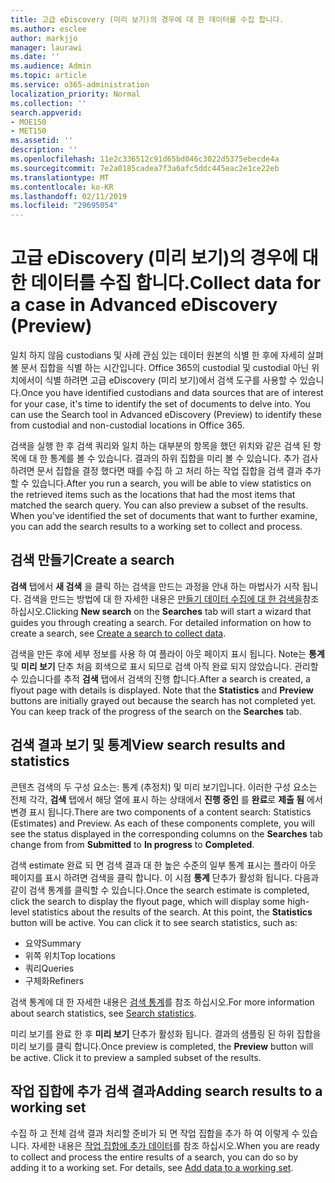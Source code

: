 ```yaml
---
title: 고급 eDiscovery (미리 보기)의 경우에 대 한 데이터를 수집 합니다.
ms.author: esclee
author: markjjo
manager: laurawi
ms.date: ''
ms.audience: Admin
ms.topic: article
ms.service: o365-administration
localization_priority: Normal
ms.collection: ''
search.appverid:
- MOE150
- MET150
ms.assetid: ''
description: ''
ms.openlocfilehash: 11e2c336512c91d65bd046c3022d5375ebecde4a
ms.sourcegitcommit: 7e2a0185cadea7f3a6afc5ddc445eac2e1ce22eb
ms.translationtype: MT
ms.contentlocale: ko-KR
ms.lasthandoff: 02/11/2019
ms.locfileid: "29695054"
---
```

# <a name="collect-data-for-a-case-in-advanced-ediscovery-preview"></a><span data-ttu-id="ba35f-102">고급 eDiscovery (미리 보기)의 경우에 대 한 데이터를 수집 합니다.</span><span class="sxs-lookup"><span data-stu-id="ba35f-102">Collect data for a case in Advanced eDiscovery (Preview)</span></span>

<span data-ttu-id="ba35f-p101">일치 하지 않음 custodians 및 사례 관심 있는 데이터 원본의 식별 한 후에 자세히 살펴볼 문서 집합을 식별 하는 시간입니다. Office 365의 custodial 및 custodial 아닌 위치에서이 식별 하려면 고급 eDiscovery (미리 보기)에서 검색 도구를 사용할 수 있습니다.</span><span class="sxs-lookup"><span data-stu-id="ba35f-p101">Once you have identified custodians and data sources that are of interest for your case, it's time to identify the set of documents to delve into. You can use the Search tool in Advanced eDiscovery (Preview) to identify these from custodial and non-custodial locations in Office 365.</span></span>

<span data-ttu-id="ba35f-p102">검색을 실행 한 후 검색 쿼리와 일치 하는 대부분의 항목을 했던 위치와 같은 검색 된 항목에 대 한 통계를 볼 수 있습니다. 결과의 하위 집합을 미리 볼 수 있습니다. 추가 검사 하려면 문서 집합을 결정 했다면 때를 수집 하 고 처리 하는 작업 집합을 검색 결과 추가할 수 있습니다.</span><span class="sxs-lookup"><span data-stu-id="ba35f-p102">After you run a search, you will be able to view statistics on the retrieved items such as the locations that had the most items that matched the search query. You can also preview a subset of the results. When you've identified the set of documents that want to further examine, you can add the search results to a working set to collect and process.</span></span>

## <a name="create-a-search"></a><span data-ttu-id="ba35f-108">검색 만들기</span><span class="sxs-lookup"><span data-stu-id="ba35f-108">Create a search</span></span>

<span data-ttu-id="ba35f-p103">**검색** 탭에서 **새 검색** 을 클릭 하는 검색을 만드는 과정을 안내 하는 마법사가 시작 됩니다. 검색을 만드는 방법에 대 한 자세한 내용은 [만들기 데이터 수집에 대 한 검색을](create-search-to-collect-data.md)참조 하십시오.</span><span class="sxs-lookup"><span data-stu-id="ba35f-p103">Clicking **New search** on the **Searches** tab will start a wizard that guides you through creating a search. For detailed information on how to create a search, see [Create a search to collect data](create-search-to-collect-data.md).</span></span>

<span data-ttu-id="ba35f-p104">검색을 만든 후에 세부 정보를 사용 하 여 플라이 아웃 페이지 표시 됩니다. Note는 **통계** 및 **미리 보기** 단추 처음 회색으로 표시 되므로 검색 아직 완료 되지 않았습니다. 관리할 수 있습니다를 추적 **검색** 탭에서 검색의 진행 합니다.</span><span class="sxs-lookup"><span data-stu-id="ba35f-p104">After a search is created, a flyout page with details is displayed. Note that the **Statistics** and **Preview** buttons are initially grayed out because the search has not completed yet. You can keep track of the progress of the search on the **Searches** tab.</span></span>

## <a name="view-search-results-and-statistics"></a><span data-ttu-id="ba35f-114">검색 결과 보기 및 통계</span><span class="sxs-lookup"><span data-stu-id="ba35f-114">View search results and statistics</span></span>
<span data-ttu-id="ba35f-p105">콘텐츠 검색의 두 구성 요소는: 통계 (추정치) 및 미리 보기입니다. 이러한 구성 요소는 전체 각각, **검색** 탭에서 해당 열에 표시 하는 상태에서 **진행 중인** 를 **완료**로 **제출 됨** 에서 변경 표시 됩니다.</span><span class="sxs-lookup"><span data-stu-id="ba35f-p105">There are two components of a content search: Statistics (Estimates) and Preview. As each of these components complete, you will see the status displayed in the corresponding columns on the **Searches** tab change from from **Submitted** to **In progress** to **Completed**.</span></span>

<span data-ttu-id="ba35f-p106">검색 estimate 완료 되 면 검색 결과 대 한 높은 수준의 일부 통계 표시는 플라이 아웃 페이지를 표시 하려면 검색을 클릭 합니다. 이 시점 **통계** 단추가 활성화 됩니다. 다음과 같이 검색 통계를 클릭할 수 있습니다.</span><span class="sxs-lookup"><span data-stu-id="ba35f-p106">Once the search estimate is completed, click the search to display the flyout page, which will display some high-level statistics about the results of the search. At this point, the **Statistics** button will be active. You can click it to see search statistics, such as:</span></span>

- <span data-ttu-id="ba35f-120">요약</span><span class="sxs-lookup"><span data-stu-id="ba35f-120">Summary</span></span>
- <span data-ttu-id="ba35f-121">위쪽 위치</span><span class="sxs-lookup"><span data-stu-id="ba35f-121">Top locations</span></span>
- <span data-ttu-id="ba35f-122">쿼리</span><span class="sxs-lookup"><span data-stu-id="ba35f-122">Queries</span></span>
- <span data-ttu-id="ba35f-123">구체화</span><span class="sxs-lookup"><span data-stu-id="ba35f-123">Refiners</span></span>

<span data-ttu-id="ba35f-124">검색 통계에 대 한 자세한 내용은 [검색 통계](search-statistics.md)를 참조 하십시오.</span><span class="sxs-lookup"><span data-stu-id="ba35f-124">For more information about search statistics, see [Search statistics](search-statistics.md).</span></span>

<span data-ttu-id="ba35f-p107">미리 보기를 완료 한 후 **미리 보기** 단추가 활성화 됩니다. 결과의 샘플링 된 하위 집합을 미리 보기를 클릭 합니다.</span><span class="sxs-lookup"><span data-stu-id="ba35f-p107">Once preview is completed, the **Preview** button will be active. Click it to preview a sampled subset of the results.</span></span>

## <a name="adding-search-results-to-a-working-set"></a><span data-ttu-id="ba35f-127">작업 집합에 추가 검색 결과</span><span class="sxs-lookup"><span data-stu-id="ba35f-127">Adding search results to a working set</span></span>

<span data-ttu-id="ba35f-p108">수집 하 고 전체 검색 결과 처리할 준비가 되 면 작업 집합을 추가 하 여 이렇게 수 있습니다. 자세한 내용은 [작업 집합에 추가 데이터](add-data-to-working-set.md)를 참조 하십시오.</span><span class="sxs-lookup"><span data-stu-id="ba35f-p108">When you are ready to collect and process the entire results of a search, you can do so by adding it to a working set. For details, see [Add data to a working set](add-data-to-working-set.md).</span></span> 